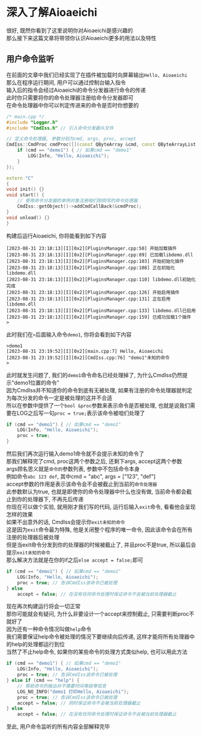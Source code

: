 # 深入了解Aioaeichi
很好, 既然你看到了这里说明你对Aioaeichi是感兴趣的  
那么接下来这篇文章将带领你认识Aioaeichi更多的用法以及特性

## 用户命令监听
在前面的文章中我们已经实现了在插件被加载时向屏幕输出`Hello, Aioaeichi`  
那么在程序运行期间, 用户可以通过控制台输入指令  
输入后的指令会经过Aioaeichi的命令分发器进行命令的传递  
此时你只需要将你的命令处理器注册给命令分发器即可  
在命令处理器中你可以判定传进来的命令是否时你想要的
```C++
/* main.cpp */
#include "Logger.h"
#include "CmdIss.h" // 引入命令分发器头文件

// 定义命令处理器, 参数分别为cmd, args, proc, accept
CmdIss::CmdProc cmdProc([](const QByteArray &cmd, const QByteArrayList &args, bool &proc, bool &accept) {
    if (cmd == "demo1") { // 如果cmd == "demo1"
        LOG(Info, "Hello, Aioaeichi");
    }
});

extern "C"
{
void init() {}
void start() {
    // 使用命令分发器的单例对象注册咱们刚刚写的命令处理器
    CmdIss::getObject()->addCmdCallBack(&cmdProc);
}
void unload() {}
}
```
构建后运行Aioaeichi, 你将能看到如下内容
```
[2023-08-31 23:18:13][I][0x2][PluginsManager.cpp:50] 开始加载插件
[2023-08-31 23:18:13][I][0x2][PluginsManager.cpp:89] 已加载libdemo.dll
[2023-08-31 23:18:13][I][0x2][PluginsManager.cpp:103] 开始初始化插件
[2023-08-31 23:18:13][I][0x2][PluginsManager.cpp:108] 正在初始化libdemo.dll
[2023-08-31 23:18:13][I][0x2][PluginsManager.cpp:110] libdemo.dll初始化完成
[2023-08-31 23:18:13][I][0x2][PluginsManager.cpp:126] 开始启用插件
[2023-08-31 23:18:13][I][0x2][PluginsManager.cpp:131] 正在启用libdemo.dll
[2023-08-31 23:18:13][I][0x2][PluginsManager.cpp:133] libdemo.dll已启用
[2023-08-31 23:18:13][I][0x2][PluginsManager.cpp:159] 已成功加载1个插件
>
```
此时我们在`>`后面输入命令`demo1`, 你将会看到如下内容
```
>demo1
[2023-08-31 23:19:52][I][0x2][main.cpp:7] Hello, Aioaeichi
[2023-08-31 23:19:52][I][0x2][CmdIss.cpp:76] "demo1"未知的命令
>
```
此时就发生问题了, 我们的`demo1`命令命名已经处理掉了, 为什么CmdIss仍然提示"demo1位置的命令"  
因为CmdIss并不知道你的命令到底有无被处理, 如果有注册的命令处理器就判定为每次分发的命令一定是被处理的这并不合适  
所以在参数中提供了一个`bool &proc`参数来表示命令是否被处理, 也就是说我们需要在LOG之后写一句`proc = true;`表示该命令被咱们处理了
```C++
if (cmd == "demo1") { // 如果cmd == "demo1"
    LOG(Info, "Hello, Aioaeichi");
    proc = true;
}
```
然后我们再次运行输入demo1命令就不会提示未知的命令了  
那我们解释完了cmd, proc这两个参数之后, 还剩下args, accept这两个参数  
args顾名思义就是`命令的`参数列表, 参数中不包括命令本身  
例如命令`abc 123 def`, 其中cmd = "abc", args = ["123", "def"]  
accept参数的作用是表示该命令会不会被截止到当前的`命令处理器`  
此参数默认为true, 也就是即使你的命令处理器中什么也没有做, 当前命令都会截止到你的处理器下, 不再先后传递  
你现在可以做个实验, 就用刚才我们写的代码, 运行后输入`exit`命令, 看看他会呈现怎样的效果  
如果不出意外的话, CmdIss会提示你`exit未知的命令`  
这是因为`exit`命令最为特殊, 他是关闭整个程序的唯一命令, 因此该命令会在所有注册的处理器后被处理  
但是当exit命令分发到你的处理器的时候被截止了, 并且proc不是true, 所以最后会提示`exit未知的命令`  
那么解决方法就是在你的if之后`else accept = false;`即可
```C++
if (cmd == "demo1") { // 如果cmd == "demo1"
    LOG(Info, "Hello, Aioaeichi");
    proc = true; // 告诉CmdIss该命令已被处理
} else
    accept = false; // 在没有任何命令处理时保证命令不会被当前处理器截止
```
现在再次构建运行将会一切正常  
那你可能就会有疑问, 为什么非要设计一个accept来控制截止, 只需要判断proc不就好了  
因为还有一种命令情况叫做`help`命令  
我们需要保证help命令被处理的情况下要继续向后传递, 这样才能将所有处理器中的help的处理都运行到位  
当然了不止help命令, 如果你的某些命令的处理方式类似help, 也可以用此方法
```C++
if (cmd == "demo1") { // 如果cmd == "demo1"
    LOG(Info, "Hello, Aioaeichi");
    proc = true; // 告诉CmdIss该命令已被处理
} else if (cmd == "help") {
    // 帮助命令的输出并不需要时间等级等信息
    LOG_NO_INFO("demo1 打印Hello, Aioaeichi");
    proc = true; // 告诉CmdIss该命令已被处理
    accept = false; // 同时保证命令不会被当前处理器截止
} else
    accept = false; // 在没有任何命令处理时保证命令不会被当前处理器截止
```
至此, 用户命令监听的所有内容全部解释完毕
